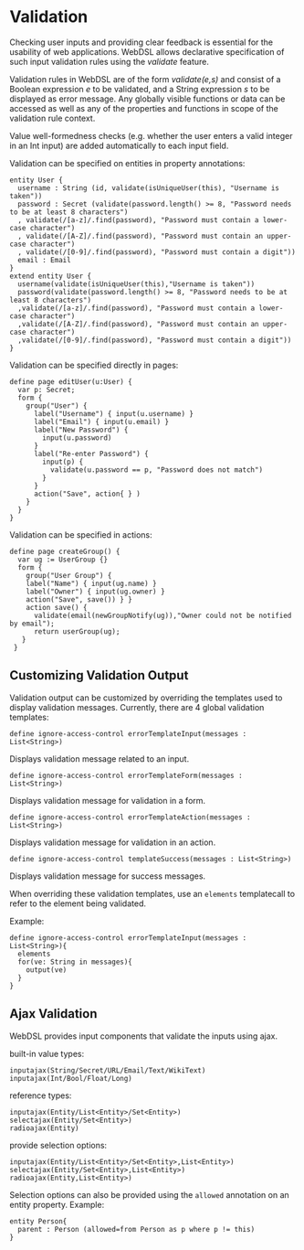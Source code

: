 # Validation

Checking user inputs and providing clear feedback is essential for the usability of web applications. WebDSL allows declarative specification of such input validation rules using the *validate* feature.

Validation rules in WebDSL are of the form *validate(e,s)* and consist of a Boolean expression *e* to be validated, and a String expression *s* to be displayed as error message. Any globally visible functions or data can be accessed as well as any of the properties and functions in scope of the validation rule context. 

Value well-formedness checks (e.g. whether the user enters a valid integer in an Int input) are added automatically to each input field.

Validation can be specified on entities in property annotations:

    entity User { 
      username : String (id, validate(isUniqueUser(this), "Username is taken")) 
      password : Secret (validate(password.length() >= 8, "Password needs to be at least 8 characters") 
      , validate(/[a-z]/.find(password), "Password must contain a lower-case character") 
      , validate(/[A-Z]/.find(password), "Password must contain an upper-case character") 
      , validate(/[0-9]/.find(password), "Password must contain a digit"))
      email : Email
    } 
    extend entity User { 
      username(validate(isUniqueUser(this),"Username is taken")) 
      password(validate(password.length() >= 8, "Password needs to be at least 8 characters") 
      ,validate(/[a-z]/.find(password), "Password must contain a lower-case character") 
      ,validate(/[A-Z]/.find(password), "Password must contain an upper-case character") 
      ,validate(/[0-9]/.find(password), "Password must contain a digit")) 
    } 

Validation can be specified directly in pages:

    define page editUser(u:User) { 
      var p: Secret; 
      form { 
        group("User") { 
          label("Username") { input(u.username) } 
          label("Email") { input(u.email) } 
          label("New Password") { 
            input(u.password) 
          } 
          label("Re-enter Password") { 
            input(p) { 
              validate(u.password == p, "Password does not match") 
            } 
          } 
          action("Save", action{ } ) 
        } 
      }
    } 

Validation can be specified in actions:

    define page createGroup() { 
      var ug := UserGroup {} 
      form { 
        group("User Group") { 
        label("Name") { input(ug.name) } 
        label("Owner") { input(ug.owner) } 
        action("Save", save()) } } 
        action save() { 
          validate(email(newGroupNotify(ug)),"Owner could not be notified by email"); 
          return userGroup(ug); 
       }
     } 

## Customizing Validation Output

Validation output can be customized by overriding the templates used to display validation messages. Currently, there are 4 global validation templates:

    define ignore-access-control errorTemplateInput(messages : List<String>)

Displays validation message related to an input.  

    define ignore-access-control errorTemplateForm(messages : List<String>)

Displays validation message for validation in a form.

    define ignore-access-control errorTemplateAction(messages : List<String>)

Displays validation message for validation in an action.

    define ignore-access-control templateSuccess(messages : List<String>)

Displays validation message for success messages.

When overriding these validation templates, use an `elements` templatecall to refer to the element being validated.

Example:

    define ignore-access-control errorTemplateInput(messages : List<String>){
      elements
      for(ve: String in messages){
        output(ve)
      }     
    }

## Ajax Validation

WebDSL provides input components that validate the inputs using ajax.

built-in value types:

    inputajax(String/Secret/URL/Email/Text/WikiText)
    inputajax(Int/Bool/Float/Long)

reference types:

    inputajax(Entity/List<Entity>/Set<Entity>)
    selectajax(Entity/Set<Entity>)
    radioajax(Entity)

provide selection options:

    inputajax(Entity/List<Entity>/Set<Entity>,List<Entity>)
    selectajax(Entity/Set<Entity>,List<Entity>)
    radioajax(Entity,List<Entity>)

Selection options can also be provided using the `allowed` annotation on an entity property.
Example:

    entity Person{
      parent : Person (allowed=from Person as p where p != this)
    } 
